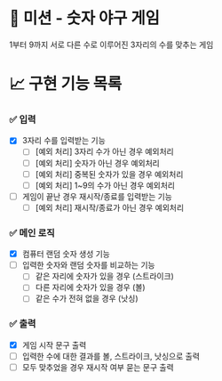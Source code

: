 # 🚀 미션 - 숫자 야구 게임

1부터 9까지 서로 다른 수로 이루어진 3자리의 수를 맞추는 게임

# 📈 구현 기능 목록

### ✅ 입력
- [X] 3자리 수를 입력받는 기능
    - [ ] [예외 처리] 3자리 수가 아닌 경우 예외처리
    - [ ] [예외 처리] 숫자가 아닌 경우 예외처리
    - [ ] [예외 처리] 중복된 숫자가 있을 경우 예외처리
    - [ ] [예외 처리] 1~9의 수가 아닌 경우 예외처리
- [ ] 게임이 끝난 경우 재시작/종료를 입력받는 기능
	- [ ] [예외 처리] 재시작/종료가 아닌 경우 예외처리

### ✅ 메인 로직
- [X] 컴퓨터 랜덤 숫자 생성 기능
- [ ] 입력한 숫자와 랜덤 숫자를 비교하는 기능
    - [ ] 같은 자리에 숫자가 있을 경우 (스트라이크)
    - [ ] 다른 자리에 숫자가 있을 경우 (볼)
    - [ ] 같은 수가 전혀 없을 경우 (낫싱)

### ✅ 출력
- [X] 게임 시작 문구 출력
- [ ] 입력한 수에 대한 결과를 볼, 스트라이크, 낫싱으로 출력
- [ ] 모두 맞추었을 경우 재시작 여부 묻는 문구 출력